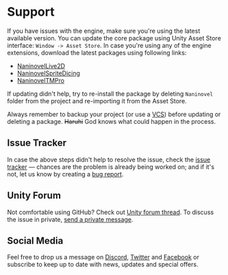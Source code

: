# Support

If you have issues with the engine, make sure you're using the latest available version. You can update the core package using Unity Asset Store interface: `Window -> Asset Store`. In case you're using any of the engine extensions, download the latest packages using following links:

- [NaninovelLive2D](https://github.com/Elringus/NaninovelLive2D/raw/master/NaninovelLive2D.unitypackage)
- [NaninovelSpriteDicing](https://github.com/Elringus/NaninovelSpriteDicing/raw/master/NaninovelSpriteDicing.unitypackage)
- [NaninovelTMPro](https://github.com/Elringus/NaninovelTMPro/raw/master/NaninovelTMPro.unitypackage)

If updating didn't help, try to re-install the package by deleting `Naninovel` folder from the project and re-importing it from the Asset Store.

Always remember to backup your project (or use a [VCS](https://en.wikipedia.org/wiki/Version_control)) before updating or deleting a package. ~~Haruhi~~ God knows what could happen in the process.

## Issue Tracker

In case the above steps didn't help to resolve the issue, check the [issue tracker](https://github.com/Elringus/NaninovelWeb/issues?q=is%3Aissue+label%3Abug) — chances are the problem is already being worked on; and if it's not, let us know by creating a [bug report](https://github.com/Elringus/NaninovelWeb/issues/new?labels=bug&template=bug_report.md).

## Unity Forum

Not comfortable using GitHub? Check out [Unity forum thread](https://forum.unity.com/threads/naninovel-visual-novel-engine.601966/). To discuss the issue in private, [send a private message](https://forum.unity.com/conversations/add?to=Elringus). 

## Social Media

Feel free to drop us a message on [Discord](https://discord.gg/avhRzP3), [Twitter](https://twitter.com/naniengine) and [Facebook](https://www.facebook.com/naniengine) or subscribe to keep up to date with news, updates and special offers.
